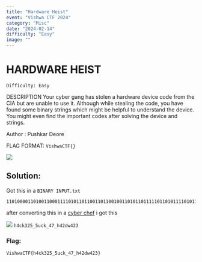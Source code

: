 ```yaml
---
title: "Hardware Heist"
event: "Vishwa CTF 2024"
category: "Misc"
date: "2024-02-14"
difficulty: "Easy"
image: ""
---
```

# HARDWARE HEIST
`Difficulty: Easy`

DESCRIPTION
Your cyber gang has stolen a hardware device code from the CIA but are unable to use it. Although while stealing the code, you have found some binary strings which might be helpful to understand the device. You might even find the important codes after solving the device and strings.

Author : Pushkar Deore

FLAG FORMAT: `VishwaCTF{}`

![](/assets/1_NO3o0IpNRxB91YJT274ixA.png)

## Solution:

Got this in a `BINARY INPUT.txt`

```binary
110100001101001100011110101101100110110010011010110111110110101111010111000111101011101111101101000110111101111111010000110100011001011001001110111011010001100100110011
```
after converting this in a [cyber chef](https://gchq.github.io/CyberChef/) i got this


![](../../assets//1_KCmZmbpTlHxQP3pPugQqKw.png)
`h4ck325_5uck_47_h42dw423`

### Flag:
`VishwaCTF{h4ck325_5uck_47_h42dw423}`
